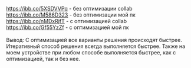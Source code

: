 https://ibb.co/5XSDVVPq - без оптимизации collab<br>
https://ibb.co/M586D323 -  без оптимизации мой пк<br>
https://ibb.co/nMDxRjfT - с оптимизацией collab<br>
https://ibb.co/Gf55YzZf - c оптимизацией мой пк<br>
<br>
Вывод: С оптимизацией все варианты решения происходят быстрее. Итеративный способ решения всегда выполняется быстрее. Также на моем устройстве при любом способе выполняется быстрее, как с оптимизацией, так и без нее. 
